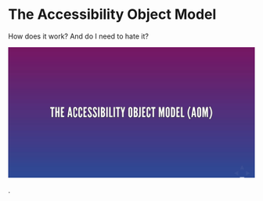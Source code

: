 The Accessibility Object Model
======

How does it work? And do I need to hate it?

![Cover Picture](./images/cover.jpg)

.
